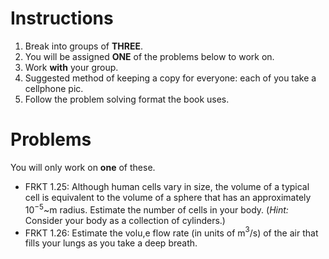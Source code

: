 # Instructions

1. Break into groups of **THREE**.
2. You will be assigned **ONE** of the problems below to work on.
3. Work **with** your group.
4. Suggested method of keeping a copy for everyone: each of you take a cellphone pic.
5. Follow the problem solving format the book uses.

# Problems

You will only work on **one** of these.

+ FRKT 1.25: Although human cells vary in size, the volume of a typical cell is equivalent to the volume of a sphere that has an approximately $10^{-5}$~m radius. Estimate the number of cells in your body. (*Hint:* Consider your body as a collection of cylinders.)
+ FRKT 1.26: Estimate the volu,e flow rate (in units of m$^3$/s) of the air that fills your lungs as you take a deep breath.


